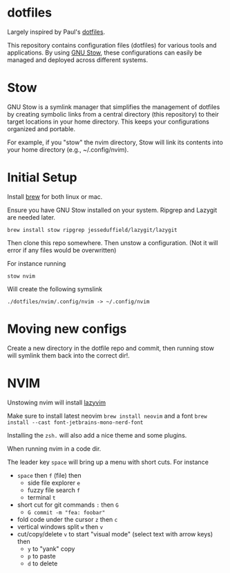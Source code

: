 # dotfiles

Largely inspired by Paul's [dotfiles](https://github.com/paul/dotfiles).

This repository contains configuration files (dotfiles) for various tools and applications. By using [GNU Stow](https://www.gnu.org/software/stow/), these configurations can easily be managed and deployed across different systems.

# Stow

GNU Stow is a symlink manager that simplifies the management of dotfiles by creating symbolic links from a central directory (this repository) to their target locations in your home directory. This keeps your configurations organized and portable.

For example, if you "stow" the nvim directory, Stow will link its contents into your home directory (e.g., ~/.config/nvim).

# Initial Setup

Install [brew](https://brew.sh/) for both linux or mac.

Ensure you have GNU Stow installed on your system. Ripgrep and Lazygit are needed later.

```shell
brew install stow ripgrep jesseduffield/lazygit/lazygit
```

Then clone this repo somewhere. Then unstow a configuration. (Not it will error if any files would be overwritten)

For instance running 

```shell
stow nvim
```

Will create the following symslink

```
./dotfiles/nvim/.config/nvim -> ~/.config/nvim
```

# Moving new configs 

Create a new directory in the dotfile repo and commit, then running stow will symlink them back into the correct dir!.


# NVIM

Unstowing nvim will install [lazyvim](https://www.lazyvim.org/)

Make sure to install latest neovim `brew install neovim` and a font `brew install --cast font-jetbrains-mono-nerd-font`

Installing the `zsh.` will also add a nice theme and some plugins.

When running nvim in a code dir. 

The leader key `space` will bring up a menu with short cuts. For instance 

- `space` then `f` (file) then
  - side file explorer `e`
  - fuzzy file search `f` 
  - terminal `t`
- short cut for git commands `:` then `G`
  -  `G commit -m "fea: foobar"`
- fold code under the cursor `z` then `c`
- vertical windows split `w` then `v`
- cut/copy/delete `v` to start "visual mode" (select text with arrow keys) then
  - `y` to "yank" copy
  - `p` to paste
  - `d` to delete

